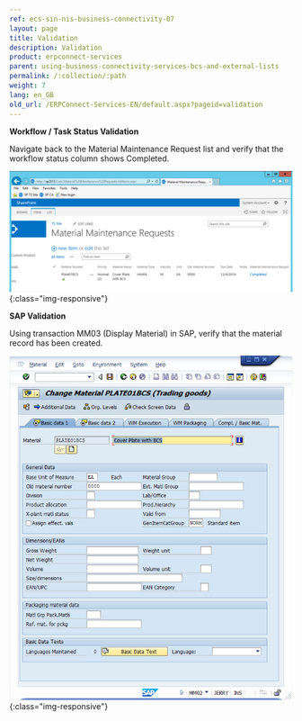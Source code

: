 ```yaml
---
ref: ecs-sin-nis-business-connectivity-07
layout: page
title: Validation
description: Validation
product: erpconnect-services
parent: using-business-connectivity-services-bcs-and-external-lists
permalink: /:collection/:path
weight: 7
lang: en_GB
old_url: /ERPConnect-Services-EN/default.aspx?pageid=validation
---
```


**Workflow / Task Status Validation** 

Navigate back to the Material Maintenance Request list and verify that the workflow status column shows Completed. 

![Nintex-SP-List-Material-WF-Completed](/img/content/Nintex-SP-List-Material-WF-Completed.jpg){:class="img-responsive"}

**SAP Validation**

Using transaction MM03 (Display Material) in SAP, verify that the material record has been created.


![Nintex-SP-List-Material-in-SAP](/img/content/Nintex-SP-List-Material-in-SAP.jpg){:class="img-responsive"}


